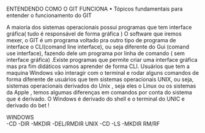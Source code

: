 ENTENDENDO COMO O GIT FUNCIONA 
•	Tópicos fundamentais para entender o funcionamento do GIT 

A maioria dos sistemas operacionais possui programas que tem interface gráfica( tudo é responsável de forma gráfica )
O software que iremos mexer, o GIT é um programa voltado pra outro tipo de programa de interface o CLI(comand line interface), ou seja diferente do Gui (comand use interface), fazendo dele um programa por linha de comando ( sem interface gráfica) .Existe programas que permite criar uma interface gráfica mas pra fim didáticos vamos aprender de forma CLI.
Usuários que tem a maquina Windows vão interagir com o terminal e rodar alguns comandos de forma diferente de usuários que tem sistemas operacionais UNIX, ou seja, sistemas operacionais derivados do Unix , seja eles o Linux ou os sistemas da Apple , temos algumas diferenças  em comandos por conta do sistema que é derivado. O Windows é derivado do shell e  o terminal do UNIC  e derivado do bet !
 
WINDOWS                                      
-CD
-DIR 
-MKDIR 
-DEL/RMDIR
UNIX 
-CD
-LS
-MKDIR 
RM/RF

